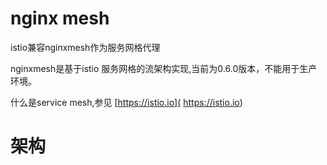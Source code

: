 # nginx mesh

istio兼容nginxmesh作为服务网格代理

nginxmesh是基于istio 服务网格的流架构实现,当前为0.6.0版本，不能用于生产环境。

什么是service mesh,参见 [https://istio.io]( https://istio.io)

# 架构

